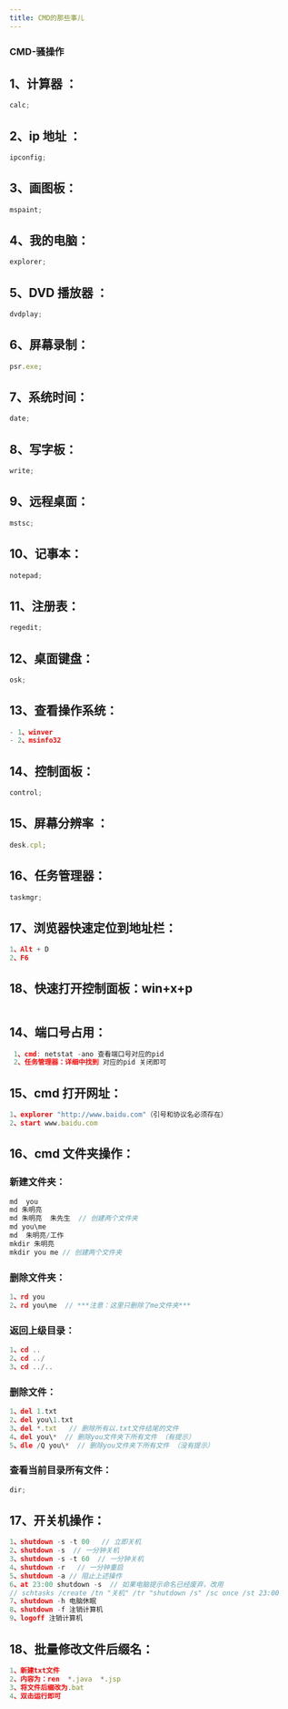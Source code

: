```yaml
---
title: CMD的那些事儿
---
```


### CMD-骚操作

## 1、计算器 ：

```js
calc;
```

## 2、ip 地址 ：

```js
ipconfig;
```

## 3、画图板：

```js
mspaint;
```

## 4、我的电脑：

```js
explorer;
```

## 5、DVD 播放器 ：

```js
dvdplay;
```

## 6、屏幕录制：

```js
psr.exe;
```

## 7、系统时间：

```js
date;
```

## 8、写字板：

```js
write;
```

## 9、远程桌面：

```js
mstsc;
```

## 10、记事本：

```js
notepad;
```

## 11、注册表：

```js
regedit;
```

## 12、桌面键盘：

```js
osk;
```

## 13、查看操作系统：

```js
- 1、winver
- 2、msinfo32
```

## 14、控制面板：

```js
control;
```

## 15、屏幕分辨率 ：

```js
desk.cpl;
```

## 16、任务管理器：

```js
taskmgr;
```

## 17、浏览器快速定位到地址栏：

```js
1、Alt + D
2、F6
```

## 18、快速打开控制面板：win+x+p

```js
```

## 14、端口号占用：

```js
 1、cmd: netstat -ano 查看端口号对应的pid
 2、任务管理器：详细中找到 对应的pid 关闭即可
```

## 15、cmd 打开网址：

```js
1、explorer "http://www.baidu.com"（引号和协议名必须存在）
2、start www.baidu.com
```

## 16、cmd 文件夹操作：

### 新建文件夹：

```js
md  you
md 朱明亮
md 朱明亮  朱先生  // 创建两个文件夹
md you\me
md  朱明亮/工作
mkdir 朱明亮
mkdir you me // 创建两个文件夹
```

### 删除文件夹：

```js
1、rd you
2、rd you\me  // ***注意：这里只删除了me文件夹***
```

### 返回上级目录：

```js
1、cd ..
2、cd ../
3、cd ../..
```

### 删除文件：

```js
1、del 1.txt
2、del you\1.txt
3、del *.txt   // 删除所有以.txt文件结尾的文件
4、del you\*  // 删除you文件夹下所有文件 （有提示）
5、dle /Q you\*  // 删除you文件夹下所有文件 （没有提示）
```

### 查看当前目录所有文件：

```js
dir;
```

## 17、开关机操作：

```js
1、shutdown -s -t 00   // 立即关机
2、shutdown -s  // 一分钟关机
3、shutdown -s -t 60  // 一分钟关机
4、shutdown -r   // 一分钟重启
5、shutdown -a // 阻止上述操作
6、at 23:00 shutdown -s  // 如果电脑提示命名已经废弃，改用
// schtasks /create /tn "关机" /tr "shutdown /s" /sc once /st 23:00
7、shutdown -h 电脑休眠
8、shutdown -f 注销计算机
9、logoff 注销计算机
```

## 18、批量修改文件后缀名：

```js
1、新建txt文件
2、内容为：ren  *.java  *.jsp
3、将文件后缀改为.bat
4、双击运行即可
```
